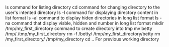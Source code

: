 ls command for listing directory
cd command for changing directory to the user's intented directory
ls -l command for displaying directory content in list format
ls -al command to display hiden directories in long list format
ls -na command that display visble, hidden and number in long list format
mkdir /tmp/my_first_directory command to create directory into tmp
mv betty /tmp/ /tmp/my_first_directory
rm -f /betty/ /tmp/my_first_directory/betty
rm /my_first_directory/ /tmp/my_directory
cd .. For previous working directory
